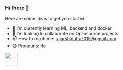 ### Hi there 👋


Here are some ideas to get you started:

- 🌱 I’m currently learning ML, backend and docker
- 👯 I’m looking to collaborate on Opensource projects
- 📫 How to reach me: rajarshidutta2015@gmail.com
- 😄 Pronouns: He

<a href="https://dev.to/rajarshi11" target="_blank">
  <img src = "https://res.cloudinary.com/practicaldev/image/fetch/s--cm4PWdMq--/c_limit,f_auto,fl_progressive,q_80,w_375/https://dev-to-uploads.s3.amazonaws.com/uploads/badge/badge_image/131/hacktoberfest-2021-badge.png" width=40 height=40>
</a>
